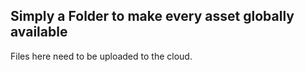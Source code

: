 ## Simply a Folder to make every asset globally available

Files here need to be uploaded to the cloud.